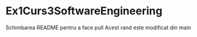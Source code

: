 # Ex1Curs3SoftwareEngineering

Schimbarea README pentru a face pull
Acest rand este modificat din main